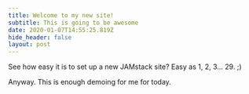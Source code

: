 ```yaml
---
title: Welcome to my new site!
subtitle: This is going to be awesome
date: 2020-01-07T14:55:25.819Z
hide_header: false
layout: post
---
```

See how easy it is to set up a new JAMstack site? Easy as 1, 2, 3... 29. ;)

Anyway. This is enough demoing for me for today.
